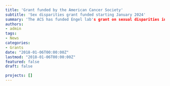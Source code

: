 ```yaml
---
title: 'Grant funded by the American Cancer Society'
subtitle: 'Sex disparities grant funded starting January 2024'
summary: 'The ACS has funded Engel lab's grant on sexual disparities in melanoma starting in January 2024'
authors:
- admin
tags:
- News
categories:
- Grants
date: "2018-01-06T00:00:00Z"
lastmod: "2018-01-06T00:00:00Z"
featured: false
draft: false

projects: []
---
```


